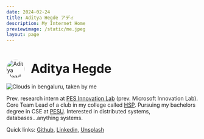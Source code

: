 ```yaml
---
date: 2024-02-24
title: Aditya Hegde アディ
description: My Internet Home
previewimage: /static/me.jpeg
layout: page
---
```


<div style="display: inline-flex; align-items: center; gap: 1rem; padding-top: 1.8rem; padding-bottom: 0rem;">
    <img style="width: auto; height: 3rem; border-radius: 100%;" src="https://github.com/bwaklog.png" alt="Aditya Hegde profile picture" />
    <h1 style="font-size: 2rem; margin: 0;">Aditya Hegde</h1>
</div>

![Clouds in bengaluru, taken by me](https://images.unsplash.com/photo-1758894239860-e96e4dc65007?q=80&w=3821&auto=format&fit=crop&ixlib=rb-4.1.0&ixid=M3wxMjA3fDB8MHxwaG90by1wYWdlfHx8fGVufDB8fHx8fA%3D%3D)


Prev. research intern at [PES Innovation Lab](https://www.theinnovationlab.in/) (prev. Microsoft Innovation Lab). Core Team Lead of a club in my college called [HSP](https://hsp-ec.xyz). Pursuing my bachelors degree in CSE at [PESU](https://pes.edu). Interested in distributed systems, databases...anything systems.

<div class="cite-block">

Quick links: [Github](https://github.com/bwaklog), [Linkedin](https://www.linkedin.com/in/adityamhegde/), [Unsplash](https://unsplash.com/adihegde)

</div>


<!-- ![Singapore Marina Bay Overpass](https://images.unsplash.com/photo-1739971532189-f683e22f57cb?q=80&w=2940&auto=format&fit=crop&ixlib=rb-4.0.3&ixid=M3wxMjA3fDB8MHxwaG90by1wYWdlfHx8fGVufDB8fHx8fA%3D%3D) -->



<!-- Also a part of clubs like [HSP](https://homebrew.hsp-ec.xyz/about/) and [ACM](https://acmpesuecc.github.io) here at my uni and part of both the _Mentoring_ and _Design_ team.  Currently learning distributed systems and networking concepts...also, a big fan of tennis and motorsport.-->


<!--[Picture with my team during Fireside Talk](https://i.imgur.com/baBL4wG.jpg)
Golang Bangalore Meetup - 6th May 2024-->
